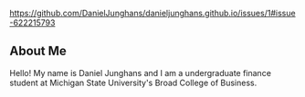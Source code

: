 https://github.com/DanielJunghans/danieljunghans.github.io/issues/1#issue-622215793
## About Me
Hello! My name is Daniel Junghans and I am a undergraduate finance student at Michigan State University's Broad College of Business. 
